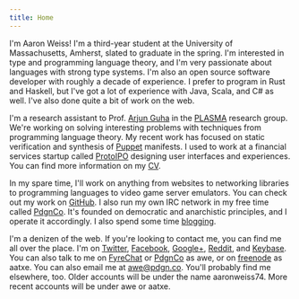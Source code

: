 ```yaml
---
title: Home 
---
```


I'm Aaron Weiss! I'm a third-year student at the University of Massachusetts, Amherst, slated to
graduate in the spring. I'm interested in type and programming language theory, and I'm very
passionate about languages with strong type systems. I'm also an open source software developer
with roughly  a decade of experience. I prefer to program in Rust and Haskell, but I've got a lot
of experience with Java, Scala, and C# as well. I've also done quite a bit of work on the web.

I'm a research assistant to Prof. [Arjun Guha](http://people.cs.umass.edu/~arjun/) in the 
[PLASMA](http://plasma.cs.umass.edu/) research group. We're working on solving interesting problems
with techniques from programming language theory. My recent work has focused on static verification
and synthesis of [Puppet](https://puppet.com/) manifests. I used to work at a financial services
startup called [ProtoIPO](http://protoipo.com/) designing user interfaces and experiences. You can
find more information on my [CV](/cv.pdf).

In my spare time, I'll work on anything from websites to networking libraries to programming 
languages to video game server emulators. You can check out my work on 
[GitHub](https://github.com/aatxe). I also run my own IRC network in my free time called 
[PdgnCo](http://pdgn.co/). It's founded on democratic and anarchistic principles, and I operate it
accordingly. I also spend some time [blogging](/archive.html).

I'm a denizen of the web. If you're looking to contact me, you can find me all over the place. I'm
on [Twitter](https://twitter.com/aatxe), [Facebook](https://facebook.com/aaronweiss74), 
[Google+](https://plus.google.com/+AaronWeiss74), [Reddit](http://www.reddit.com/user/aaronweiss74), 
and [Keybase](https://keybase.io/awe). You can also talk to me on 
[FyreChat](irc://irc.fyrechat.net/vana) or [PdgnCo](ircs://irc.pdgn.co:6697/pdgn) as awe, or on
[freenode](irc://chat.freenode.net/) as aatxe. You can  also email me at
[awe@pdgn.co](mailto:awe@pdgn.co). You'll probably find me elsewhere, too. Older accounts will be
under the name aaronweiss74. More recent accounts will be under awe or aatxe. 
